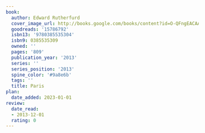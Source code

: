 ```yaml
---
book:
  author: Edward Rutherfurd
  cover_image_url: http://books.google.com/books/content?id=O-QFngEACAAJ&printsec=frontcover&img=1&zoom=1&source=gbs_api
  goodreads: '15786792'
  isbn13: '9780385535304'
  isbn9: 0385535309
  owned: ''
  pages: '809'
  publication_year: '2013'
  series: ''
  series_position: '2013'
  spine_color: '#9a8e6b'
  tags: ''
  title: Paris
plan:
  date_added: 2023-01-01
review:
  date_read:
  - 2013-12-01
  rating: 0
---
```

